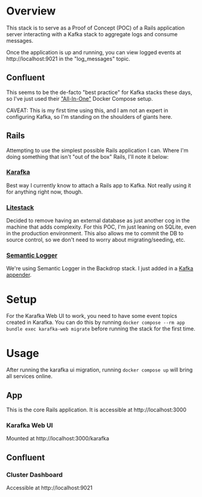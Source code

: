 # Overview

This stack is to serve as a Proof of Concept (POC) of a Rails application server interacting with a Kafka stack to aggregate logs and consume messages.

Once the application is up and running, you can view logged events at http://localhost:9021 in the "log_messages" topic.

## Confluent

This seems to be the de-facto "best practice" for Kafka stacks these days, so I've just used their ["All-In-One"](https://github.com/confluentinc/cp-all-in-one/tree/7.5.0-post/cp-all-in-one) Docker Compose setup.

CAVEAT: This is my first time using this, and I am not an expert in configuring Kafka, so I'm standing on the shoulders of giants here.

## Rails

Attempting to use the simplest possible Rails application I can. Where I'm doing something that isn't "out of the box" Rails, I'll note it below:

### [Karafka](https://karafka.io/)

Best way I currently know to attach a Rails app to Kafka. Not really using it for anything right now, though.

### [Litestack](https://github.com/oldmoe/litestack)

Decided to remove having an external database as just another cog in the machine that adds complexity. For this POC, I'm just leaning on SQLite, even in the production environment. This also allows me to commit the DB to source control, so we don't need to worry about migrating/seeding, etc.

### [Semantic Logger](https://logger.rocketjob.io/index.html)

We're using Semantic Logger in the Backdrop stack. I just added in a [Kafka appender](https://logger.rocketjob.io/appenders.html#apache-kafka).

# Setup

For the Karafka Web UI to work, you need to have some event topics created in Karafka. You can do this by running `docker compose --rm app bundle exec karafka-web migrate` before running the stack for the first time.

# Usage

After running the karafka ui migration, running `docker compose up` will bring all services online.

## App

This is the core Rails application. It is accessible at http://localhost:3000

### Karafka Web UI

Mounted at http://localhost:3000/karafka

## Confluent

### Cluster Dashboard

Accessible at http://localhost:9021
